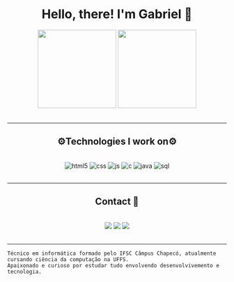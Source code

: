 <p><h1 align="center" >Hello, there! I'm Gabriel 👋</h1></p>

<div align="center">
  <img height="180em" src="https://github-readme-stats.vercel.app/api?username=gabigks&show_icons=true&theme=radical" />
  <img height="180em" src="https://github-readme-stats.vercel.app/api/top-langs/?username=gabigks&layout=compact&langs_count=7&theme=radical"/>
</div>
<br>
<hr>
<p><h2 align="center">⚙Technologies I work on⚙</h2></p>

<div align="center" style="display: inline_block"><br/>
    <img align="center "alt="html5" src="https://img.shields.io/badge/HTML5-E34F26?style=for-the-badge&logo=html5&logoColor=white"/>
    <img align="center "alt="css" src="https://img.shields.io/badge/CSS3-1572B6?style=for-the-badge&logo=css3&logoColor=white"/>
    <img align="center "alt="js" src="https://img.shields.io/badge/JavaScript-323330?style=for-the-badge&logo=javascript&logoColor=F7DF1E"/>
    <img align="center "alt="c" src="https://img.shields.io/badge/C-00599C?style=for-the-badge&logo=c&logoColor=white"/>
    <img align="center "alt="java" src="https://img.shields.io/badge/Java-ED8B00?style=for-the-badge&logo=openjdk&logoColor=white"/>
    <img align="center "alt="sql" src="https://img.shields.io/badge/MySQL-00000F?style=for-the-badge&logo=mysql&logoColor=white"/>
</div>
<br>
<hr>

<p><h2 align="center">Contact 📩</h2></p>
<div align="center" style="display: inline_block"><br/>
    <a href="https://www.instagram.com/gabi_gks/" target="_blank"><img src="https://img.shields.io/badge/-Instagram-%23E4405F?style=for-the-badge&logo=instagram&logoColor=white" target="_blank"></a>
    <a href="https://www.linkedin.com/in/gabriel-kolling-da-silva-241bb8241/" target="_blank"><img src="https://img.shields.io/badge/-LinkedIn-%230077B5?style=for-the-badge&logo=linkedin&logoColor=white" target="_blank"></a>
    <a href = "mailto:gabrielgks10@gmail.com"><img src="https://img.shields.io/badge/Gmail-D14836?style=for-the-badge&logo=gmail&logoColor=white" target="_blank"></a>
     
</div>
<br>
<hr>

    Técnico em informática formado pelo IFSC Câmpus Chapecó, atualmente cursando ciência da computação na UFFS. 
    Apaixonado e curioso por estudar tudo envolvendo desenvolvivemento e tecnologia.
